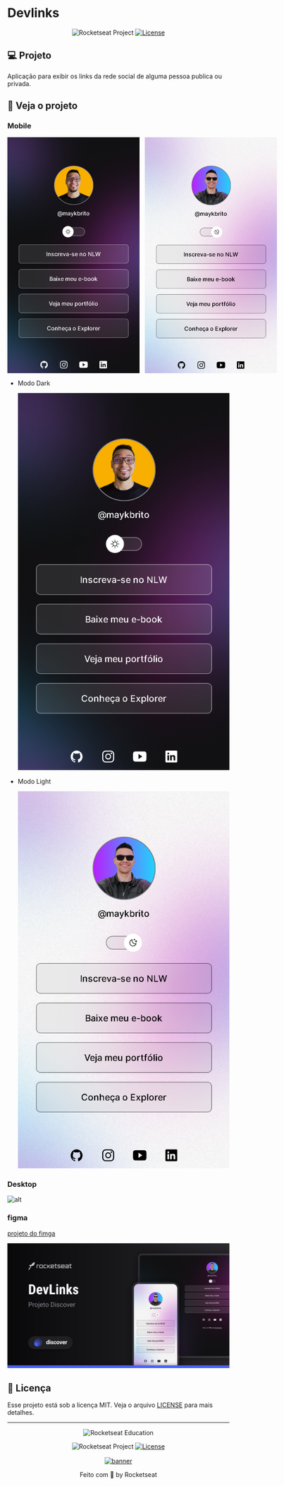 # Devlinks

<p align="center">
  <img src="https://img.shields.io/static/v1?label=Alyson R Martins&message=Education&color=8257e5&labelColor=202024" alt="Rocketseat Project" />
  <a href="LICENSE"><img  src="https://img.shields.io/static/v1?label=License&message=MIT&color=8257e5&labelColor=202024" alt="License"></a>
</p>

## 💻 Projeto

Aplicação para exibir os links da rede social de alguma pessoa publica ou privada.

## 🤳 Veja o projeto

### Mobile

<p style="display: flex; gap: 12px;">
  <img alt="modo dark do projeto" src="./githubassets/theme_dark.png" width="300px" />
  <img alt="modo light do projeto" src="./githubassets/theme_light.png" width="300px" > 
</p>

- Modo Dark

  ![modo dark do projeto](./githubassets/theme_dark.png)

- Modo Light

  ![modo light do projeto](./githubassets/theme_light.png)

### Desktop

![alt](https://)

### figma

[projeto do fimga](https://www.figma.com/community/file/1187422022288947321/devlinks-projeto-discover)

![imagem mostrando uma prévia do projeto](./githubassets/cover.png)

## 📝 Licença

Esse projeto está sob a licença MIT. Veja o arquivo [LICENSE](LICENSE) para mais detalhes.

---

<!--START_SECTION:footer-->

<p align="center">
  <img alt="Rocketseat Education" src="https://avatars.githubusercontent.com/u/69590972?s=200&v=4" width="100px" />
</p>

<p align="center">
  <img src="https://img.shields.io/static/v1?label=Rocketseat&message=Education&color=8257e5&labelColor=202024" alt="Rocketseat Project" />
  <a href="LICENSE"><img  src="https://img.shields.io/static/v1?label=License&message=MIT&color=8257e5&labelColor=202024" alt="License"></a>
</p>

<p align="center">
  <a href="https://discord.gg/rocketseat" target="_blank">
    <img align="center" src="https://storage.googleapis.com/golden-wind/comunidade/rodape.svg" alt="banner"/>
  </a>
</p>

<!--END_SECTION:footer-->

<p align="center">
  Feito com 💜 by Rocketseat
</p>
